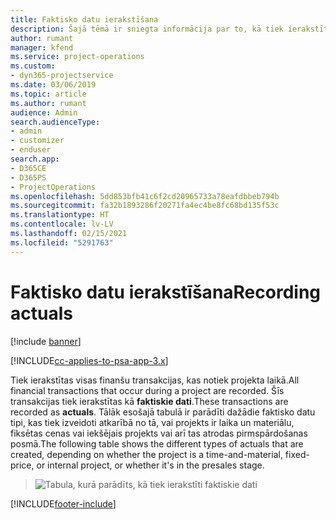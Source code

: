 ```yaml
---
title: Faktisko datu ierakstīšana
description: Šajā tēmā ir sniegta informācija par to, kā tiek ierakstīti faktiskie dati.
author: rumant
manager: kfend
ms.service: project-operations
ms.custom:
- dyn365-projectservice
ms.date: 03/06/2019
ms.topic: article
ms.author: rumant
audience: Admin
search.audienceType:
- admin
- customizer
- enduser
search.app:
- D365CE
- D365PS
- ProjectOperations
ms.openlocfilehash: 5dd853bfb41c6f2cd20965733a78eafdbbeb794b
ms.sourcegitcommit: fa32b1893286f20271fa4ec4be8fc68bd135f53c
ms.translationtype: HT
ms.contentlocale: lv-LV
ms.lasthandoff: 02/15/2021
ms.locfileid: "5291763"
---
```

# <a name="recording-actuals"></a><span data-ttu-id="02544-103">Faktisko datu ierakstīšana</span><span class="sxs-lookup"><span data-stu-id="02544-103">Recording actuals</span></span> 

[!include [banner](../includes/psa-now-project-operations.md)]

[!INCLUDE[cc-applies-to-psa-app-3.x](../includes/cc-applies-to-psa-app-3x.md)]

<span data-ttu-id="02544-104">Tiek ierakstītas visas finanšu transakcijas, kas notiek projekta laikā.</span><span class="sxs-lookup"><span data-stu-id="02544-104">All financial transactions that occur during a project are recorded.</span></span> <span data-ttu-id="02544-105">Šīs transakcijas tiek ierakstītas kā **faktiskie dati**.</span><span class="sxs-lookup"><span data-stu-id="02544-105">These transactions are recorded as **actuals**.</span></span> <span data-ttu-id="02544-106">Tālāk esošajā tabulā ir parādīti dažādie faktisko datu tipi, kas tiek izveidoti atkarībā no tā, vai projekts ir laika un materiālu, fiksētas cenas vai iekšējais projekts vai arī tas atrodas pirmspārdošanas posmā.</span><span class="sxs-lookup"><span data-stu-id="02544-106">The following table shows the different types of actuals that are created, depending on whether the project is a time-and-material, fixed-price, or internal project, or whether it's in the presales stage.</span></span>

> ![Tabula, kurā parādīts, kā tiek ierakstīti faktiskie dati](media/advanced-table2.png)


[!INCLUDE[footer-include](../includes/footer-banner.md)]
